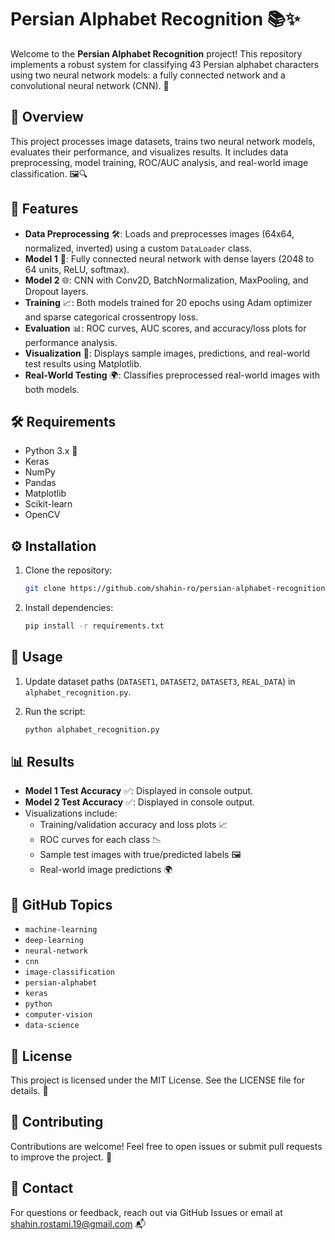# Persian Alphabet Recognition 📚✨

Welcome to the **Persian Alphabet Recognition** project! This repository
implements a robust system for classifying 43 Persian alphabet
characters using two neural network models: a fully connected network
and a convolutional neural network (CNN). 🚀

## 📖 Overview

This project processes image datasets, trains two neural network models,
evaluates their performance, and visualizes results. It includes data
preprocessing, model training, ROC/AUC analysis, and real-world image
classification. 🖼️🔍

## 🌟 Features

-   **Data Preprocessing** 🛠️: Loads and preprocesses images (64x64,
    normalized, inverted) using a custom `DataLoader` class.
-   **Model 1** 🧠: Fully connected neural network with dense layers
    (2048 to 64 units, ReLU, softmax).
-   **Model 2** 🌐: CNN with Conv2D, BatchNormalization, MaxPooling, and
    Dropout layers.
-   **Training** 📈: Both models trained for 20 epochs using Adam
    optimizer and sparse categorical crossentropy loss.
-   **Evaluation** 📊: ROC curves, AUC scores, and accuracy/loss plots
    for performance analysis.
-   **Visualization** 🎨: Displays sample images, predictions, and
    real-world test results using Matplotlib.
-   **Real-World Testing** 🌍: Classifies preprocessed real-world images
    with both models.

## 🛠️ Requirements

-   Python 3.x 🐍
-   Keras
-   NumPy
-   Pandas
-   Matplotlib
-   Scikit-learn
-   OpenCV

## ⚙️ Installation

1.  Clone the repository:

    ``` bash
    git clone https://github.com/shahin-ro/persian-alphabet-recognition.git
    ```

2.  Install dependencies:

    ``` bash
    pip install -r requirements.txt
    ```

## 🚀 Usage

1.  Update dataset paths (`DATASET1`, `DATASET2`, `DATASET3`,
    `REAL_DATA`) in `alphabet_recognition.py`.

2.  Run the script:

    ``` bash
    python alphabet_recognition.py
    ```

## 📊 Results

-   **Model 1 Test Accuracy** ✅: Displayed in console output.
-   **Model 2 Test Accuracy** ✅: Displayed in console output.
-   Visualizations include:
    -   Training/validation accuracy and loss plots 📈
    -   ROC curves for each class 📉
    -   Sample test images with true/predicted labels 🖼️
    -   Real-world image predictions 🌍

## 📌 GitHub Topics

-   `machine-learning`
-   `deep-learning`
-   `neural-network`
-   `cnn`
-   `image-classification`
-   `persian-alphabet`
-   `keras`
-   `python`
-   `computer-vision`
-   `data-science`

## 📜 License

This project is licensed under the MIT License. See the LICENSE file for
details. 📝

## 🙌 Contributing

Contributions are welcome! Feel free to open issues or submit pull
requests to improve the project. 🤝

## 📧 Contact

For questions or feedback, reach out via GitHub Issues or email at
shahin.rostami.19@gmail.com 📬
